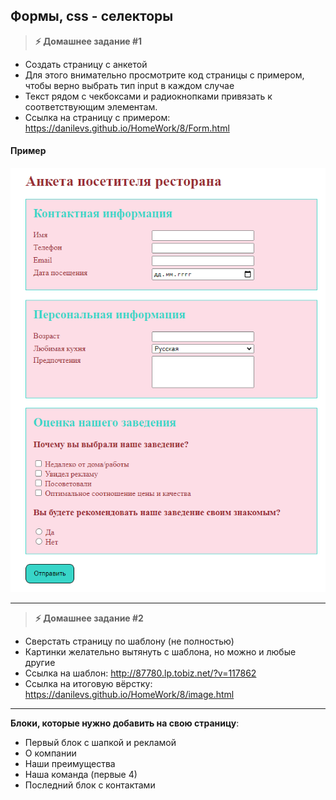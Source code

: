 
## Формы, css - селекторы

> **⚡️ Домашнее задание #1**
- Создать страницу с анкетой
- Для этого внимательно просмотрите код страницы с примером, чтобы верно выбрать тип input в каждом случае
- Текст рядом с чекбоксами и радиокнопками привязать к соответствующим элементам.
- Ссылка на страницу с примером: https://danilevs.github.io/HomeWork/8/Form.html

#### Пример
<img src="./img/img1.png" />

---

> **⚡️ Домашнее задание #2**
- Сверстать страницу по шаблону (не полностью)
- Картинки желательно вытянуть с шаблона, но можно и любые другие
- Ссылка на шаблон: http://87780.lp.tobiz.net/?v=117862
- Ссылка на итоговую вёрстку: https://danilevs.github.io/HomeWork/8/image.html

---
**Блоки, которые нужно добавить на свою страницу**:
- Первый блок с шапкой и рекламой
- О компании
- Наши преимущества
- Наша команда (первые 4)
- Последний блок с контактами
